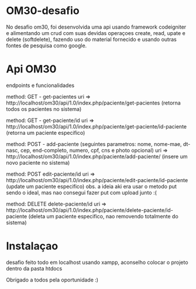 # OM30-desafio

No desafio om30, foi desenvolvida uma api usando framework codeigniter e alimentando um crud com suas devidas operaçoes create, read, upate e delete (softdelete), fazendo uso do material fornecido e usando outras fontes de pesquisa como google.

# Api OM30
endpoints e funcionalidades

method: GET - get-pacientes
uri => http://localhost/om30/api/1.0/index.php/paciente/get-pacientes (retorna todos os pacientes no sistema)

method: GET - get-paciente/id
uri => http://localhost/om30/api/1.0/index.php/paciente/get-paciente/id-paciente (retorna um paciente especifico)

method: POST - add-paciente (seguintes parametros: nome, nome-mae, dt-nasc, cep, end-completo, numero, cpf, cns e photo opcional)
uri => http://localhost/om30/api/1.0/index.php/paciente/add-paciente/ (insere um novo paciente no sistema)

method: POST edit-paciente/id
uri => http://localhost/om30/api/1.0/index.php/paciente/edit-paciente/id-paciente (update um paciente especifico)
obs. a ideia aki era usar o metodo put sendo o ideal, mas nao consegui fazer put com upload junto :(

method: DELETE delete-paciente/id
uri => http://localhost/om30/api/1.0/index.php/paciente/delete-paciente/id-paciente (deleta um paciente especifico, nao removendo totalmente do sistema)

# Instalaçao

desafio feito todo em localhost usando xampp, aconselho colocar o projeto dentro da pasta htdocs

Obrigado a todos pela oportunidade :)
